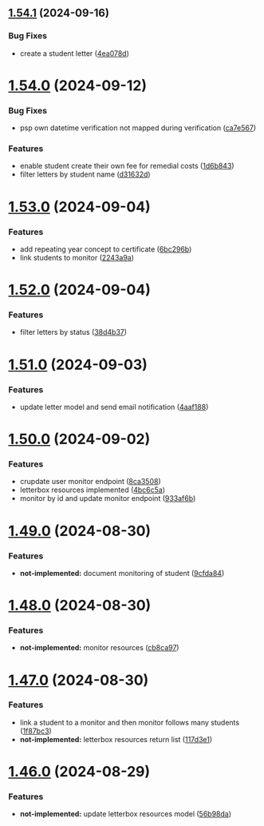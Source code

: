 ## [1.54.1](https://github.com/hei-school/hei-admin-api/compare/v1.54.0...v1.54.1) (2024-09-16)


### Bug Fixes

* create a student letter  ([4ea078d](https://github.com/hei-school/hei-admin-api/commit/4ea078d52b86c1d2ec7f89f00ba368891fe1123c))



# [1.54.0](https://github.com/hei-school/hei-admin-api/compare/v1.53.0...v1.54.0) (2024-09-12)


### Bug Fixes

* psp own datetime verification not mapped during verification  ([ca7e567](https://github.com/hei-school/hei-admin-api/commit/ca7e5672b926453730598bedda3fd13e113bdaca))


### Features

* enable student create their own fee for remedial costs  ([1d6b843](https://github.com/hei-school/hei-admin-api/commit/1d6b843d9c17bd8bc324589ffccd236ca3476a30))
* filter letters by student name ([d31632d](https://github.com/hei-school/hei-admin-api/commit/d31632de3db89059cf5b0bbe95d9d75f6ecd9fbc))



# [1.53.0](https://github.com/hei-school/hei-admin-api/compare/v1.52.0...v1.53.0) (2024-09-04)


### Features

* add repeating year concept to certificate  ([6bc296b](https://github.com/hei-school/hei-admin-api/commit/6bc296b0350402bd5f19bca2bcf9d54914537027))
* link students to monitor  ([2243a9a](https://github.com/hei-school/hei-admin-api/commit/2243a9afdf2528a4d049766a2aa36780a769c02a))



# [1.52.0](https://github.com/hei-school/hei-admin-api/compare/v1.51.0...v1.52.0) (2024-09-04)


### Features

* filter letters by status ([38d4b37](https://github.com/hei-school/hei-admin-api/commit/38d4b37e609c74ee42e9618036baabd5a58bc5a6))



# [1.51.0](https://github.com/hei-school/hei-admin-api/compare/v1.50.0...v1.51.0) (2024-09-03)


### Features

* update letter model and send email notification ([4aaf188](https://github.com/hei-school/hei-admin-api/commit/4aaf188b892a29cd1babc4a49829c39f2d9a0bd6))



# [1.50.0](https://github.com/hei-school/hei-admin-api/compare/v1.49.0...v1.50.0) (2024-09-02)


### Features

* crupdate user monitor endpoint  ([8ca3508](https://github.com/hei-school/hei-admin-api/commit/8ca3508b5e86ad9701c2bbb7c6dbc0f10b2b4cb0))
* letterbox resources implemented ([4bc6c5a](https://github.com/hei-school/hei-admin-api/commit/4bc6c5a8d103c15e1cd0208b7745975f7c6273d5))
* monitor by id and update monitor endpoint  ([933af6b](https://github.com/hei-school/hei-admin-api/commit/933af6bee2fabb423a21a1b9b211c07ba7b3cf6b))



# [1.49.0](https://github.com/hei-school/hei-admin-api/compare/v1.48.0...v1.49.0) (2024-08-30)


### Features

* **not-implemented:** document monitoring of student  ([9cfda84](https://github.com/hei-school/hei-admin-api/commit/9cfda8423a8ce6f94442915c613133ab746475f3))



# [1.48.0](https://github.com/hei-school/hei-admin-api/compare/v1.47.0...v1.48.0) (2024-08-30)


### Features

* **not-implemented:** monitor resources  ([cb8ca97](https://github.com/hei-school/hei-admin-api/commit/cb8ca97d07e3ef126f3f7f9b3f691e18b21bd01a))



# [1.47.0](https://github.com/hei-school/hei-admin-api/compare/v1.46.0...v1.47.0) (2024-08-30)


### Features

* link a student to a monitor and then monitor follows many students  ([1f87bc3](https://github.com/hei-school/hei-admin-api/commit/1f87bc35b393ff818567f98f8631385461782924))
* **not-implemented:** letterbox resources return list ([117d3e1](https://github.com/hei-school/hei-admin-api/commit/117d3e17935213f0657e06e257e10e3928604cae))



# [1.46.0](https://github.com/hei-school/hei-admin-api/compare/v1.45.0...v1.46.0) (2024-08-29)


### Features

* **not-implemented:** update letterbox resources model ([56b98da](https://github.com/hei-school/hei-admin-api/commit/56b98da43c589fe17987207315217a962a6a13ef))



